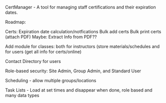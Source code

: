 CertManager - A tool for managing staff certifications and their expiration dates. 

Roadmap:

Certs:
  Expiration date calculation/notfications
  Bulk add certs
  Bulk print certs (attach PDF)
  Maybe: Extract Info from PDF?? 

Add module for classes: both for instructors (store materials/schedules and for users (get all info for certs/online)

Contact Directory for users

Role-based security: Site Admin, Group Admin, and Standard User

Scheduling - allow multiple groups/locations

Task Lists - Load at set times and disappear when done, role based and many data types

